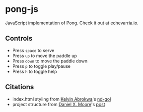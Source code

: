 # pong-js
JavaScript implementation of <a href=https://en.wikipedia.org/wiki/Pong>Pong</a>.
Check it out at <a href='http://echevarria.io/projects/pong/'>echevarria.io</a>.

## Controls
<ul>
  <li>Press <code>space</code> to serve</li>
  <li>Press <code>up</code> to move the paddle up</li>
  <li>Press <code>down</code> to move the paddle down</li>
  <li>Press <code>p</code> to toggle play/pause</li>
  <li>Press <code>h</code> to toggle help</li>
</ul>

## Citations
<ul>
  <li>index.html styling from <a href = https://github.com/kelvinabrokwa>Kelvin Abrokwa</a>'s <a href = https://github.com/kelvinabrokwa/nd-gol/>nd-gol</a></li>
  <li>project structure from <a href = https://github.com/STRd6>Daniel X. Moore</a>'s <a href=https://www.html5rocks.com/en/tutorials/canvas/notearsgame/>post</a></li>
</ul>
